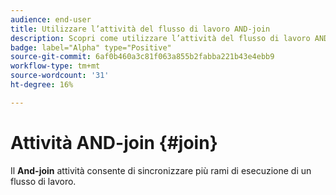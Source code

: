 ```yaml
---
audience: end-user
title: Utilizzare l’attività del flusso di lavoro AND-join
description: Scopri come utilizzare l’attività del flusso di lavoro AND-join
badge: label="Alpha" type="Positive"
source-git-commit: 6af0b460a3c81f063a855b2fabba221b43e4ebb9
workflow-type: tm+mt
source-wordcount: '31'
ht-degree: 16%

---
```



# Attività AND-join {#join}

Il **And-join** attività consente di sincronizzare più rami di esecuzione di un flusso di lavoro.

